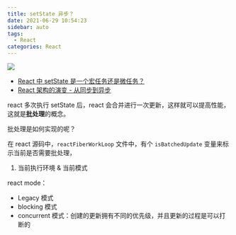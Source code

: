 ```yaml
---
title: setState 异步？
date: 2021-06-29 10:54:23
sidebar: auto
tags:
  - React
categories: React
---
```


![](https://gitee.com/alvin0216/cdn/raw/master/images/setState-async.png)

- [React 中 setState 是一个宏任务还是微任务？](https://juejin.cn/post/6992006476558499853?from=main_page)
- [React 架构的演变 - 从同步到异步](https://blog.shenfq.com/posts/2020/React%20%E6%9E%B6%E6%9E%84%E7%9A%84%E6%BC%94%E5%8F%98%20-%20%E4%BB%8E%E5%90%8C%E6%AD%A5%E5%88%B0%E5%BC%82%E6%AD%A5.html)

react 多次执行 setState 后，react 会合并进行一次更新，这样就可以提高性能，这就是**批处理**的概念。

批处理是如何实现的呢？

在 react 源码中，`reactFiberWorkLoop` 文件中，有个 `isBatchedUpdate` 变量来标示当前是否需要批处理，

1. 当前执行环境 & 当前模式

react mode：

- Legacy 模式
- blocking 模式
- concurrent 模式：创建的更新拥有不同的优先级，并且更新的过程是可以打断的
